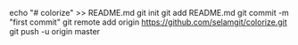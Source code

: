 echo "# colorize" >> README.md
git init
git add README.md
git commit -m "first commit"
git remote add origin https://github.com/selamgit/colorize.git
git push -u origin master

